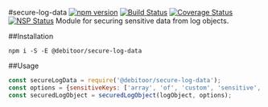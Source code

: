 #secure-log-data [![npm version](https://badge.fury.io/js/%40debitoor%2Fsecure-log-data.svg)](https://badge.fury.io/js/%40debitoor%2Fsecure-log-data) [![Build Status](https://travis-ci.org/debitoor/secure-log-data.svg?branch=master)](https://travis-ci.org/debitoor/secure-log-data) [![Coverage Status](https://coveralls.io/repos/github/debitoor/secure-log-data/badge.svg?branch=master)](https://coveralls.io/github/debitoor/secure-log-data?branch=master) [![NSP Status](https://nodesecurity.io/orgs/debitoor/projects/9bc3c7f9-14fe-4040-9c15-3cb8715e7007/badge)](https://nodesecurity.io/orgs/debitoor/projects/9bc3c7f9-14fe-4040-9c15-3cb8715e7007)
Module for securing sensitive data from log objects.

##Installation

`npm i -S -E @debitoor/secure-log-data`

##Usage

```javascript
const secureLogData = require('@debitoor/secure-log-data');
const options = {sensitiveKeys: ['array', 'of', 'custom', 'sensitive',  'keys']}
const securedLogObject = securedLogObject(logObject, options);

```
